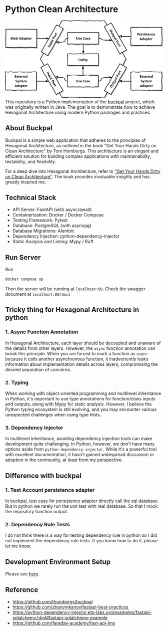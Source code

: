 # Python Clean Architecture
![image](static/hexagonal_architecture.png)
This repository is a Python implementation of the [buckpal](https://github.com/thombergs/buckpal) project, which was originally written in Java. The goal is to demonstrate how to achieve Hexagonal Architecture using modern Python packages and practices.

## About Buckpal
Buckpal is a simple web application that adheres to the principles of Hexagonal Architecture, as outlined in the book "Get Your Hands Dirty on Clean Architecture" by Tom Hombergs. This architecture is an elegant and efficient solution for building complex applications with maintainability, testability, and flexibility.

For a deep dive into Hexagonal Architecture, refer to ["Get Your Hands Dirty on Clean Architecture"](https://thombergs.gumroad.com/l/gyhdoca). The book provides invaluable insights and has greatly inspired me.

## Technical Stack
- API Server: FastAPI (with async/await)
- Containerization: Docker / Docker Compose
- Testing Framework: Pytest
- Database: PostgreSQL (with asyncpg)
- Database Migrations: Alembic
- Dependency Injection: python-dependency-injector
- Static Analysis and Linting: Mypy / Ruff

## Run Server
Run 
```bash
docker compose up 
```
Then the server will be running at `localhost:80`. Check the swagger document at `localhost:80/docs`

## Tricky thing for Hexagonal Architecture in python
### 1. Async Function Annotation
In Hexagonal Architecture, each layer should be decoupled and unaware of the details from other layers. However, the `async` function annotation can break this principle. When you are forced to mark a function as `async` because it calls another asynchronous function, it inadvertently leaks information about implementation details across layers, compromising the desired separation of concerns.

### 2. Typing 
When working with object-oriented programming and multilevel inheritance in Python, it's important to use type annotations for function/class inputs and outputs, along with Mypy for static analysis. However, I believe the Python typing ecosystem is still evolving, and you may encounter various unexpected challenges when using type hints.


### 3. Dependency Injector
In multilevel inheritance, avoiding dependency injection tools can make development quite challenging. In Python, however, we don't have many options aside from `python-dependency-injector`. While it's a powerful tool with excellent documentation, it hasn't gained widespread discussion or adoption in the community, at least from my perspective.

## Difference with buckpal 
### 1. Test Account persistence adapter
In buckpal, test case for persistence adapter directly call the sql database. But in python we rarely run the unit test with real database. So that I mock the repository function output.

### 2. Dependency Rule Tests
I do not think there is a way for testing dependency rule in python so I did not implement the dependency rule tests. If you know how to do it, please let me know. 

## Development Environment Setup
Please see [here](https://github.com/raywu60kg/python-clean-architecture//blob/main/docs/dev_env_setup.md).

## Reference
- https://github.com/thombergs/buckpal
- https://github.com/zhanymkanov/fastapi-best-practices
- https://python-dependency-injector.ets-labs.org/examples/fastapi-sqlalchemy.html#fastapi-sqlalchemy-example
- https://github.com/faraday-academy/fast-api-lms
